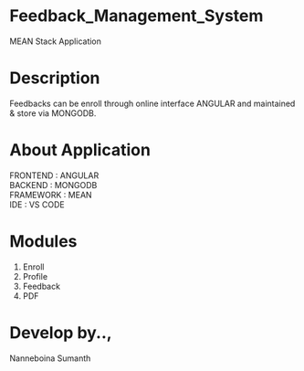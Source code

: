 # Feedback_Management_System
MEAN Stack Application

# Description 
Feedbacks can be enroll through online interface ANGULAR and maintained & store via MONGODB.

# About Application
FRONTEND	:	ANGULAR<br/>
BACKEND	  :	MONGODB<br/>
FRAMEWORK : MEAN<br/>
IDE       : VS CODE<br/>

# Modules
1) Enroll
2) Profile
3) Feedback
4) PDF

# Develop by..,
Nanneboina Sumanth
